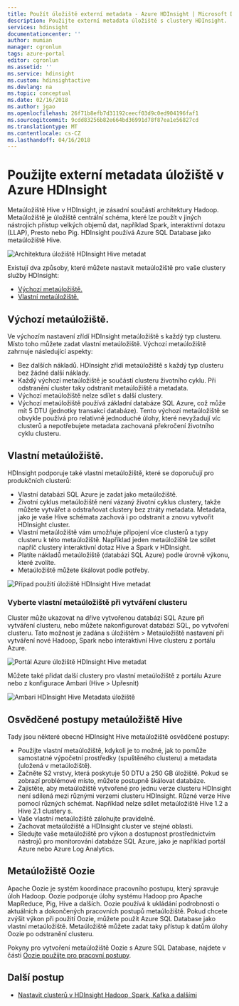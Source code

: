 ```yaml
---
title: Použít úložiště externí metadata - Azure HDInsight | Microsoft Docs
description: Použijte externí metadata úložiště s clustery HDInsight.
services: hdinsight
documentationcenter: ''
author: mumian
manager: cgronlun
tags: azure-portal
editor: cgronlun
ms.assetid: ''
ms.service: hdinsight
ms.custom: hdinsightactive
ms.devlang: na
ms.topic: conceptual
ms.date: 02/16/2018
ms.author: jgao
ms.openlocfilehash: 26f71b8efb7d31192ceecf03d9c0ed904196faf1
ms.sourcegitcommit: 9cdd83256b82e664bd36991d78f87ea1e56827cd
ms.translationtype: MT
ms.contentlocale: cs-CZ
ms.lasthandoff: 04/16/2018
---
```

# <a name="use-external-metadata-stores-in-azure-hdinsight"></a>Použijte externí metadata úložiště v Azure HDInsight

Metaúložiště Hive v HDInsight, je zásadní součástí architektury Hadoop. Metaúložiště je úložiště centrální schéma, které lze použít v jiných nástrojích přístup velkých objemů dat, například Spark, interaktivní dotazu (LLAP), Presto nebo Pig. HDInsight používá Azure SQL Database jako metaúložiště Hive.

![Architektura úložiště HDInsight Hive metadat](./media/hdinsight-use-external-metadata-stores/metadata-store-architecture.png)

Existují dva způsoby, které můžete nastavit metaúložiště pro vaše clustery služby HDInsight:

* [Výchozí metaúložiště.](#default-metastore)
* [Vlastní metaúložiště.](#custom-metastore)

## <a name="default-metastore"></a>Výchozí metaúložiště.

Ve výchozím nastavení zřídí HDInsight metaúložiště s každý typ clusteru. Místo toho můžete zadat vlastní metaúložiště. Výchozí metaúložiště zahrnuje následující aspekty:
- Bez dalších nákladů. HDInsight zřídí metaúložiště s každý typ clusteru bez žádné další náklady.
- Každý výchozí metaúložiště je součástí clusteru životního cyklu. Při odstranění cluster taky odstranit metaúložiště a metadata.
- Výchozí metaúložiště nelze sdílet s další clustery.
- Výchozí metaúložiště používá základní databáze SQL Azure, což může mít 5 DTU (jednotky transakcí databáze).
Tento výchozí metaúložiště se obvykle používá pro relativně jednoduché úlohy, které nevyžadují víc clusterů a nepotřebujete metadata zachovaná překročení životního cyklu clusteru.


## <a name="custom-metastore"></a>Vlastní metaúložiště.

HDInsight podporuje také vlastní metaúložiště, které se doporučují pro produkčních clusterů:
- Vlastní databázi SQL Azure je zadat jako metaúložiště.
- Životní cyklus metaúložiště není vázaný životní cyklus clustery, takže můžete vytvářet a odstraňovat clustery bez ztráty metadata. Metadata, jako je vaše Hive schémata zachová i po odstranit a znovu vytvořit HDInsight cluster.
- Vlastní metaúložiště vám umožňuje připojení více clusterů a typy clusteru k této metaúložiště. Například jeden metaúložiště lze sdílet napříč clustery interaktivní dotaz Hive a Spark v HDInsight.
- Platíte nákladů metaúložiště (databázi SQL Azure) podle úrovně výkonu, které zvolíte.
- Metaúložiště můžete škálovat podle potřeby.


![Případ použití úložiště HDInsight Hive metadat](./media/hdinsight-use-external-metadata-stores/metadata-store-use-case.png)

<!-- Image – Typical shared custom Metastore scenario in HDInsight (?) -->



### <a name="select-a-custom-metastore-during-cluster-creation"></a>Vyberte vlastní metaúložiště při vytváření clusteru

Cluster může ukazovat na dříve vytvořenou databázi SQL Azure při vytváření clusteru, nebo můžete nakonfigurovat databázi SQL, po vytvoření clusteru. Tato možnost je zadána s úložištěm > Metaúložiště nastavení při vytváření nové Hadoop, Spark nebo interaktivní Hive clusteru z portálu Azure.

![Portál Azure úložiště HDInsight Hive metadat](./media/hdinsight-use-external-metadata-stores/metadata-store-azure-portal.png)

Můžete také přidat další clustery pro vlastní metaúložiště z portálu Azure nebo z konfigurace Ambari (Hive > Upřesnit)

![Ambari HDInsight Hive Metadata úložiště](./media/hdinsight-use-external-metadata-stores/metadata-store-ambari.png)

## <a name="hive-metastore-best-practices"></a>Osvědčené postupy metaúložiště Hive

Tady jsou některé obecné HDInsight Hive metaúložiště osvědčené postupy:

- Použijte vlastní metaúložiště, kdykoli je to možné, jak to pomůže samostatné výpočetní prostředky (spuštěného clusteru) a metadata (uložená v metaúložiště).
- Začněte S2 vrstvy, která poskytuje 50 DTU a 250 GB úložiště. Pokud se zobrazí problémové místo, můžete postupně škálovat databáze.
- Zajistěte, aby metaúložiště vytvořené pro jednu verze clusteru HDInsight není sdílená mezi různými verzemi clusteru HDInsight. Různé verze Hive pomocí různých schémat. Například nelze sdílet metaúložiště Hive 1.2 a Hive 2.1 clustery s.
- Vaše vlastní metaúložiště zálohujte pravidelně.
- Zachovat metaúložiště a HDInsight cluster ve stejné oblasti.
- Sledujte vaše metaúložiště pro výkon a dostupnost prostřednictvím nástrojů pro monitorování databáze SQL Azure, jako je například portál Azure nebo Azure Log Analytics.

## <a name="oozie-metastore"></a>Metaúložiště Oozie

Apache Oozie je systém koordinace pracovního postupu, který spravuje úloh Hadoop.  Oozie podporuje úlohy systému Hadoop pro Apache MapReduce, Pig, Hive a dalších.  Oozie používá k ukládání podrobnosti o aktuálních a dokončených pracovních postupů metaúložiště. Pokud chcete zvýšit výkon při použití Oozie, můžete použít Azure SQL Database jako vlastní metaúložiště. Metaúložiště můžete zadat taky přístup k datům úlohy Oozie po odstranění clusteru.

Pokyny pro vytvoření metaúložiště Oozie s Azure SQL Database, najdete v části [Oozie použijte pro pracovní postupy](hdinsight-use-oozie-linux-mac.md).

## <a name="next-steps"></a>Další postup

- [Nastavit clusterů v HDInsight Hadoop, Spark, Kafka a dalšími](./hdinsight-hadoop-provision-linux-clusters.md)
